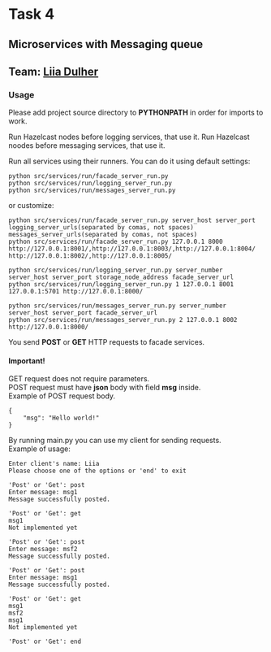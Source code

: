 # Task 4
## Microservices with Messaging queue
## Team: [Liia Dulher](https://github.com/LiiaDulher)
### Usage
Please add project source directory to <b>PYTHONPATH</b> in order for imports to work.

Run Hazelcast nodes before logging services, that use it.
Run Hazelcast noodes before messaging services, that use it.

Run all services using their runners.
You can do it using default settings:
````
python src/services/run/facade_server_run.py
python src/services/run/logging_server_run.py
python src/services/run/messages_server_run.py
````
or customize:
````
python src/services/run/facade_server_run.py server_host server_port logging_server_urls(separated by comas, not spaces) messages_server_urls(separated by comas, not spaces)
python src/services/run/facade_server_run.py 127.0.0.1 8000 http://127.0.0.1:8001/,http://127.0.0.1:8003/,http://127.0.0.1:8004/ http://127.0.0.1:8002/,http://127.0.0.1:8005/
````
````
python src/services/run/logging_server_run.py server_number server_host server_port storage_node_address facade_server_url
python src/services/run/logging_server_run.py 1 127.0.0.1 8001 127.0.0.1:5701 http://127.0.0.1:8000/
````
````
python src/services/run/messages_server_run.py server_number server_host server_port facade_server_url
python src/services/run/messages_server_run.py 2 127.0.0.1 8002 http://127.0.0.1:8000/
````

You send <b>POST</b> or <b>GET</b> HTTP requests to facade services.
#### Important!
GET request does not require parameters.<br>
POST request must have <b>json</b> body with field <b>msg</b> inside.<br>
Example of POST request body.
````
{
    "msg": "Hello world!"
}
````

By running main.py you can use my client for sending requests.<br>
Example of usage:
````
Enter client's name: Liia
Please choose one of the options or 'end' to exit

'Post' or 'Get': post
Enter message: msg1
Message successfully posted.

'Post' or 'Get': get
msg1
Not implemented yet

'Post' or 'Get': post
Enter message: msf2
Message successfully posted.

'Post' or 'Get': post
Enter message: msg1
Message successfully posted.

'Post' or 'Get': get
msg1
msf2
msg1
Not implemented yet

'Post' or 'Get': end
````